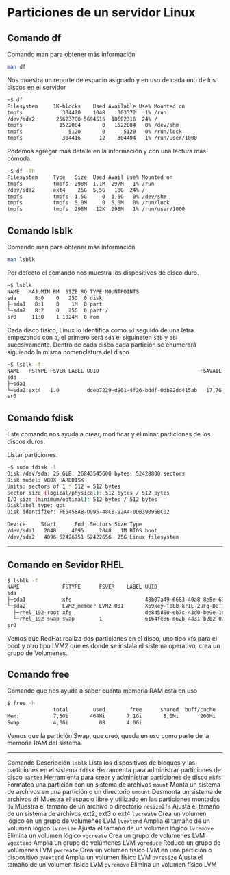 # Particiones de un servidor Linux
## Comando df
Comando man para obtener más información
```bash 
man df
```

Nos muestra un reporte de espacio asignado y en uso de cada uno de los discos en el servidor
```bash
~$ df
Filesystem     1K-blocks    Used Available Use% Mounted on
tmpfs             304420    1048    303372   1% /run
/dev/sda2       25623780 5694516  18602316  24% /
tmpfs            1522084       0   1522084   0% /dev/shm
tmpfs               5120       0      5120   0% /run/lock
tmpfs             304416      12    304404   1% /run/user/1000
```
Podemos agregar más detalle en la información y con una lectura más cómoda.
```bash
~$ df -Th
Filesystem     Type   Size  Used Avail Use% Mounted on
tmpfs          tmpfs  298M  1,1M  297M   1% /run
/dev/sda2      ext4    25G  5,5G   18G  24% /
tmpfs          tmpfs  1,5G     0  1,5G   0% /dev/shm
tmpfs          tmpfs  5,0M     0  5,0M   0% /run/lock
tmpfs          tmpfs  298M   12K  298M   1% /run/user/1000
```

## Comando lsblk

Comando man para obtener más información
```bash 
man lsblk
```
Por defecto el comando nos muestra los dispositivos de disco duro.

```bash
~$ lsblk
NAME   MAJ:MIN RM  SIZE RO TYPE MOUNTPOINTS
sda      8:0    0   25G  0 disk
├─sda1   8:1    0    1M  0 part
└─sda2   8:2    0   25G  0 part /
sr0     11:0    1 1024M  0 rom
```

Cada disco físico, Linux lo identifica como `sd` seguido de una letra empezando con `a`, el primero será `sda` el siguineten `sdb` y asi sucesivamente.
Dentro de cada disco cada partición se enumerará siguiendo la misma nomenclatura del disco.

```bash
~$ lsblk -f
NAME   FSTYPE FSVER LABEL UUID                                 FSAVAIL FSUSE% MOUNTPOINTS
sda
├─sda1
└─sda2 ext4   1.0         dceb7229-d901-4f26-bddf-0db92dd415ab   17,7G    22% /
sr0
```

## Comando fdisk

Este comando nos ayuda a crear, modificar y eliminar particiones de los discos duros.

Listar particiones.

```bash
~$ sudo fdisk -l
Disk /dev/sda: 25 GiB, 26843545600 bytes, 52428800 sectors
Disk model: VBOX HARDDISK
Units: sectors of 1 * 512 = 512 bytes
Sector size (logical/physical): 512 bytes / 512 bytes
I/O size (minimum/optimal): 512 bytes / 512 bytes
Disklabel type: gpt
Disk identifier: FE5458AB-D995-48CB-92A4-0DB39095BC02

Device     Start      End  Sectors Size Type
/dev/sda1   2048     4095     2048   1M BIOS boot
/dev/sda2   4096 52426751 52422656  25G Linux filesystem
```
---

## Comando en Sevidor RHEL

```bash
$ lsblk -f
NAME              FSTYPE      FSVER    LABEL UUID                                   FSAVAIL FSUSE% MOUNTPOINTS
sda
├─sda1            xfs                        48b07a49-6683-40a8-8e5e-690a27287e09    648,2M    32% /boot
└─sda2            LVM2_member LVM2 001       X69key-T0EB-krIE-2uFq-DeT1-quxg-wHdfbT
  ├─rhel_192-root xfs                        de845850-eb7c-43d0-be9e-1dc0c03e30bb     32,7G     6% /
  └─rhel_192-swap swap        1              6164fe86-d62b-4a31-b2b2-078cc154efcf                  [SWAP]
sr0
```

Vemos que RedHat realiza dos particiones en el disco, uno tipo xfs para el boot y otro tipo LVM2 que es donde se instala el sistema operativo, crea un grupo de Volumenes. 

## Comando free
Comando que nos ayuda a saber cuanta memoria RAM esta en uso 
```bash
$ free -h
               total        used        free      shared  buff/cache   available
Mem:           7,5Gi       464Mi       7,1Gi       8,0Mi       200Mi       7,0Gi
Swap:          4,0Gi          0B       4,0Gi
```

Vemos que la partición Swap, que creó, queda en uso como parte de la memoria RAM del sistema.

---
Comando	Descripción
`lsblk`	Lista los dispositivos de bloques y las particiones en el sistema
`fdisk`	Herramienta para administrar particiones de disco
`parted`	Herramienta para crear y administrar particiones de disco
`mkfs`	Formatea una partición con un sistema de archivos
`mount`	Monta un sistema de archivos en una partición o un directorio
`umount`	Desmonta un sistema de archivos
`df`	Muestra el espacio libre y utilizado en las particiones montadas
`du`	Muestra el tamaño de un archivo o directorio
`resize2fs`	Ajusta el tamaño de un sistema de archivos ext2, ext3 o ext4
`lvcreate`	Crea un volumen lógico en un grupo de volúmenes LVM
`lvextend`	Amplía el tamaño de un volumen lógico
`lvresize`	Ajusta el tamaño de un volumen lógico
`lvremove`	Elimina un volumen lógico
`vgcreate`	Crea un grupo de volúmenes LVM
`vgextend`	Amplía un grupo de volúmenes LVM
`vgreduce`	Reduce un grupo de volúmenes LVM
`pvcreate`	Crea un volumen físico LVM en una partición o dispositivo
`pvextend`	Amplía un volumen físico LVM
`pvresize`	Ajusta el tamaño de un volumen físico LVM
`pvremove`	Elimina un volumen físico LVM
